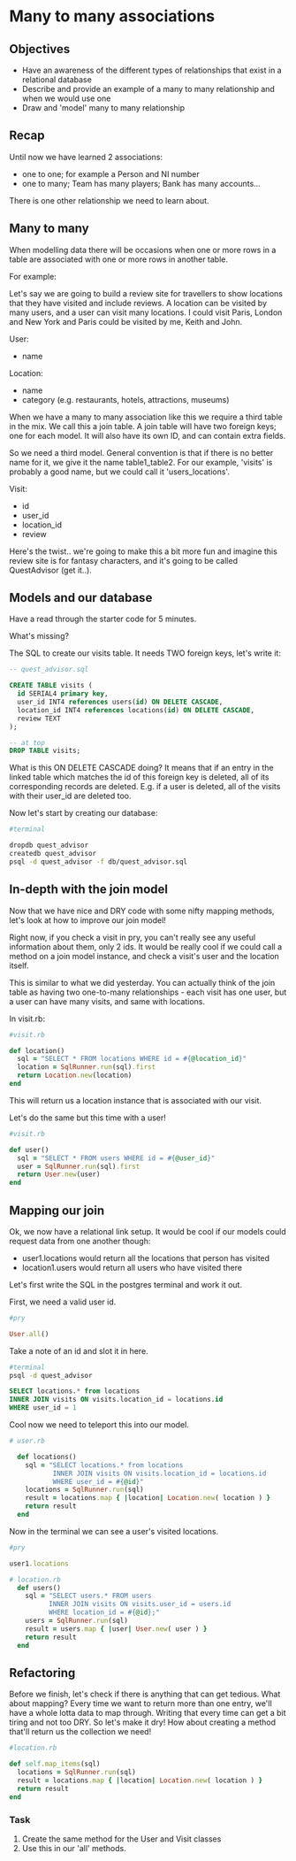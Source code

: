 # Many to many associations

## Objectives

- Have an awareness of the different types of relationships that exist in a relational database
- Describe and provide an example of a many to many relationship and when we would use one
- Draw and 'model' many to many relationship

## Recap

Until now we have learned 2 associations:

- one to one; for example a Person and NI number
- one to many; Team has many players; Bank has many accounts...

There is one other relationship we need to learn about.

## Many to many

When modelling data there will be occasions when one or more rows in a table are associated with one or more rows in another table.

For example:

Let's say we are going to build a review site for travellers to show locations that they have visited and include reviews. A location can be visited by many users, and a user can visit many locations. I could visit Paris, London and New York and Paris could be visited by me, Keith and John.

User:

- name

Location:

- name
- category (e.g. restaurants, hotels, attractions, museums)

When we have a many to many association like this we require a third table in the mix. We call this a join table. A join table will have two foreign keys; one for each model. It will also have its own ID, and can contain extra fields.

So we need a third model. General convention is that if there is no better name for it, we give it the name table1_table2. For our example, 'visits' is probably a good name, but we could call it 'users_locations'.

Visit:

- id
- user_id
- location_id
- review

Here's the twist.. we're going to make this a bit more fun and imagine this review site is for fantasy characters, and it's going to be called QuestAdvisor (get it..).

## Models and our database

Have a read through the starter code for 5 minutes.

What's missing?

The SQL to create our visits table. It needs TWO foreign keys, let's write it:

```sql
-- quest_advisor.sql

CREATE TABLE visits (
  id SERIAL4 primary key,
  user_id INT4 references users(id) ON DELETE CASCADE,
  location_id INT4 references locations(id) ON DELETE CASCADE,
  review TEXT
);

-- at top
DROP TABLE visits;
```

What is this ON DELETE CASCADE doing? It means that if an entry in the linked table which matches the id of this foreign key is deleted, all of its corresponding records are deleted. E.g. if a user is deleted, all of the visits with their user_id are deleted too.

Now let's start by creating our database:

```bash
#terminal

dropdb quest_advisor
createdb quest_advisor
psql -d quest_advisor -f db/quest_advisor.sql
```


## In-depth with the join model

Now that we have nice and DRY code with some nifty mapping methods, let's look at how to improve our join model!

Right now, if you check a visit  in pry, you can't really see any useful information about them, only 2 ids. It would be really cool if we could call a method on a join model instance, and check a visit's user and the location itself.

This is similar to what we did yesterday. You can actually think of the join table as having two one-to-many relationships - each visit has one user, but a user can have many visits, and same with locations.

In visit.rb:

```ruby
#visit.rb

def location()
  sql = "SELECT * FROM locations WHERE id = #{@location_id}"
  location = SqlRunner.run(sql).first
  return Location.new(location)
end
```

This will return us a location instance that is associated with our visit.

Let's do the same but this time with a user!

```ruby
#visit.rb

def user()
  sql = "SELECT * FROM users WHERE id = #{@user_id}"
  user = SqlRunner.run(sql).first
  return User.new(user)
end
```

## Mapping our join

Ok, we now have a relational link setup. It would be cool if our models could request data from one another though:

- user1.locations would return all the locations that person has visited
- location1.users would return all users who have visited there

Let's first write the SQL in the postgres terminal and work it out.

First, we need a valid user id.

```ruby
#pry

User.all()
```

Take a note of an id and slot it in here.

```bash
#terminal
psql -d quest_advisor
```

```sql
SELECT locations.* from locations
INNER JOIN visits ON visits.location_id = locations.id
WHERE user_id = 1
```

Cool now we need to teleport this into our model.

```ruby
# user.rb

  def locations()
    sql = "SELECT locations.* from locations
           INNER JOIN visits ON visits.location_id = locations.id
           WHERE user_id = #{@id}"
   	locations = SqlRunner.run(sql)
  	result = locations.map { |location| Location.new( location ) }
  	return result
  end

```

Now in the terminal we can see a user's visited locations.

```ruby
#pry

user1.locations
```

```ruby
# location.rb
  def users()
    sql = "SELECT users.* FROM users
          INNER JOIN visits ON visits.user_id = users.id
          WHERE location_id = #{@id};"
    users = SqlRunner.run(sql)
  	result = users.map { |user| User.new( user ) }
  	return result
  end
```

## Refactoring

Before we finish, let's check if there is anything that can get tedious. What about mapping? Every time we want to return more than one entry, we'll have a whole lotta data to map through. Writing that every time can get a bit tiring and not too DRY. So let's make it dry! How about creating a method that'll return us the collection we need!

```ruby
#location.rb

def self.map_items(sql)
  locations = SqlRunner.run(sql)
  result = locations.map { |location| Location.new( location ) }
  return result
end

```

### Task
1. Create the same method for the User and Visit classes
2. Use this in our 'all' methods.
